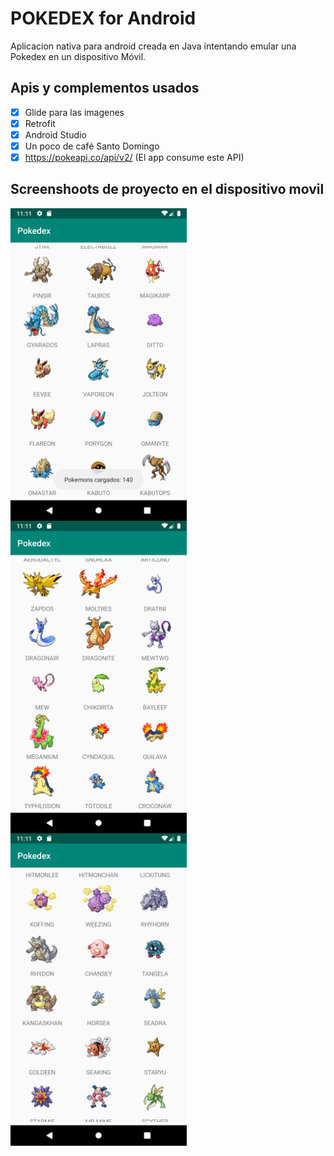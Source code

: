 # POKEDEX for Android

<p>Aplicacion nativa para android creada en Java intentando emular una Pokedex en un dispositivo Móvil.</p>

## Apis y complementos usados

- [x] Glide para las imagenes
- [x] Retrofit 
- [x] Android Studio
- [x] Un poco de café Santo Domingo
- [x] https://pokeapi.co/api/v2/ (El app consume este API)

## Screenshoots de proyecto en el dispositivo movil

<img src="https://github.com/kevinHernandez05/pokedexApp/blob/master/app/screenshots/1.png?raw=true" align="center" height="500px" width="282px"/>

<img src="https://github.com/kevinHernandez05/pokedexApp/blob/master/app/screenshots/2.png?raw=true" align="center" height="500px" width="282px"/>

<img src="https://github.com/kevinHernandez05/pokedexApp/blob/master/app/screenshots/3.png?raw=true" align="center" height="500px" width="282px"/>
